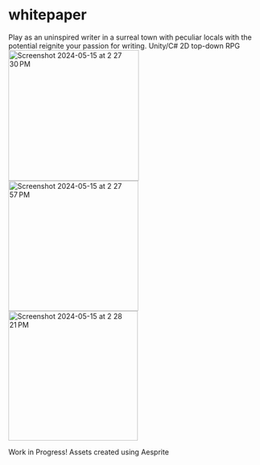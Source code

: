 # whitepaper
Play as an uninspired writer in a surreal town with peculiar locals with the potential reignite your passion for writing. Unity/C# 2D top-down RPG
<img width="259" alt="Screenshot 2024-05-15 at 2 27 30 PM" src="https://github.com/freyjafeeney11/whitepaper/assets/83038656/4bfa0d18-6641-439e-83a4-fb57df09a79a">
<img width="258" alt="Screenshot 2024-05-15 at 2 27 57 PM" src="https://github.com/freyjafeeney11/whitepaper/assets/83038656/e8678e62-04e1-4dc9-893d-4f7537380d2c">
<img width="257" alt="Screenshot 2024-05-15 at 2 28 21 PM" src="https://github.com/freyjafeeney11/whitepaper/assets/83038656/4b874833-5ab3-4637-bd9c-5f66a8222818">

Work in Progress!
Assets created using Aesprite
